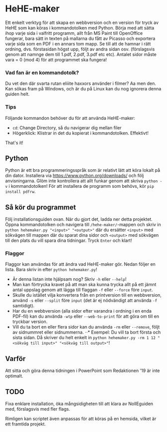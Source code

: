 # HeHE-maker
Ett enkelt verktyg för att skapa en webbversion och en version för tryck av HeHE som kan köras i kommandotolken med Python. Börja med att sätta ihop varje sida i valfritt programm, allt från MS Paint till OpenOffice fungerar, bara sätt in texten på mallarna du fått av Picasso och exportera varje sida som en PDF i en annars tom mapp. Se till att de hamnar i rätt ordning, dvs. förstasidan högst upp, följt av andra sidan osv. (förslagsvis genom att namnge dem till 1.pdf, 2.pdf, 3.pdf etc etc). Antalet sidor måste vara = 0 (mod 4) för att programmet ska fungera!

### Vad fan är en kommandotolk?
Du vet den där svarta rutan eliiite haxxors använder i filmer? Aa men den. Kan sökas fram på Windows, och är du på Linux kan du nog ignorera denna guiden helt.

### Tips
Följande kommandon behöver du för att använda HeHE-maker:

* `cd`: Change Directory, så du navigerar dig mellan filer
* Högerklick: Klistrar in det du kopierat i kommandotolken. Effektivt!

That's it!

## Python
Python är ett bra programmeringsspråk som är relativt lätt att köra lokalt på din dator. Installera via https://www.python.org/downloads/ och följ anvisningarna. Glöm inte kontrollera att allt funkar genom att skriva `python -v` i kommandotolken! För att installera de programm som behövs, kör `pip install pdfrw`.

## Så kör du programmet
Följ installationsguiden ovan. När du gjort det, ladda ner detta projektet. Öppna kommandotolken och navigera till `/hehe-maker/`-mappen och skriv in `python hehemaker.py "<input>" "<output>"` där du ersätter `<input>` med sökvägen till mappen där du sparat dina sidor och `<output>` med sökvägen till den plats du vill spara dina tidningar. Tryck `Enter` och klart!

### Flaggor
Flaggor kan användas för att ändra vad HeHE-maker gör. Nedan följer en lista. Bara skriv in efter `python hehemaker.py`!

* Är denna listan inte hjälpsam nog? Skriv `-h` eller `--help`!
* Man kan förtrycka kravet på att man ska kunna trycka allt på ett jämnt antal uppslag genom att lägga till flaggan `-f` eller `--force` före `input`.
* Skulle du istället vilja konvertera från en printversion till en webbversion, använd `-s` eller `--split` före `input` (det är ej nödvändigt att använda `-f` samtidigt).
* Har du en webbversion (alla sidor efter varandra i ordning i en enda PDF-fil) kan du använda `-wtp` eller `--web-to-print` för att göra om till en tryckbar version.
* Vill du ta bort en eller flera sidor kan du använda `-rm` eller `--remove`, följt av sidnummret eller sidnummerna.
⋅⋅* Exempel: Du vill ta bort första och sista sidan. Då skriver du helt enkelt in `python hehemaker.py -rm 1 12 "<sökväg till input>" "<sökväg till output>"`!

## Varför
Att sitta och göra denna tidningen i PowerPoint som Redaktionen '19 är inte optimalt.

## TODO
Fixa enklare installation, öka mångsidigheten till att klara av NollEguiden med, förslagsvis med fler flags.

Rimligen kan scriptet även anpassas för att köras på en hemsida, vilket är ett framtida projekt.
